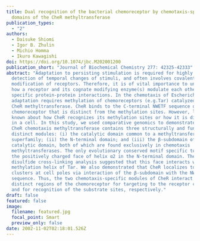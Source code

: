 ```yaml
---
title: Dual recognition of the bacterial chemoreceptor by chemotaxis-specific
  domains of the CheR methyltransferase
publication_types:
  - "2"
authors:
  - Daisuke Shiomi
  - Igor B. Zhulin
  - Michio Homma
  - Ikuro Kawagishi
doi: https://doi.org/10.1074/jbc.M202001200
publication_short: "Journal of Biochemical Chemistry 277: 42325-42333"
abstract: "Adaptation to persisting stimulation is required for highly sensitive
  detection of temporal changes of stimuli, and often involves covalent
  modification of receptors. Therefore, it is of vital importance to understand
  how a receptor and its cognate modifying enzyme(s) modulate each other through
  specific protein-protein interactions. In the chemotaxis of Escherichia coli,
  adaptation requires methylation of chemoreceptors (e.g.Tar) catalyzed by the
  CheR methyltransferase. CheR binds to the C-terminal NWETF sequence of a
  chemoreceptor that is distinct from the methylation sites. However, little is
  known about how CheR recognizes its methylation sites or how it is distributed
  in a cell. In this study, we used comparative genomics to demonstrate that the
  CheR chemotaxis methyltransferase contains three structurally and functionally
  distinct modules: (i) the catalytic domain common to a methyltransferase
  superfamily; (ii) the N-terminal domain; and (iii) the β-subdomain of the
  catalytic domain, both of which are found exclusively in chemotaxis
  methyltransferases. The only evolutionary conserved motif specific to CheR is
  the positively charged face of helix α2 in the N-terminal domain. The
  disulfide cross-linking analysis suggested that this face interacts with the
  methylation helix of Tar. We also demonstrated that CheR localizes to receptor
  clusters at cell poles via interaction of the β-subdomain with the NWETF
  sequence. Thus, the two chemotaxis-specific modules of CheR interact with
  distinct regions of the chemoreceptor for targeting to the receptor cluster
  and for recognition of the substrate sites, respectively."
draft: false
featured: false
image:
  filename: featured.jpg
  focal_point: Smart
  preview_only: false
date: 2002-11-02T02:18:01.526Z
---
```

